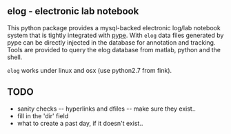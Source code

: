 ## elog - electronic lab notebook

This python package provides a mysql-backed electronic log/lab
notebook system that is tightly integrated with
[pype](https://github.com/mazerj/pype3). With `elog` data files
generated by pype can be directly injected in the database for
annotation and tracking. Tools are provided to query the elog database
from matlab, python and the shell.

`elog` works under linux and osx (use python2.7 from fink).


## TODO

* sanity checks -- hyperlinks and dfiles -- make sure they exist..
* fill in the 'dir' field
* what to create a past day, if it doesn't exist..
